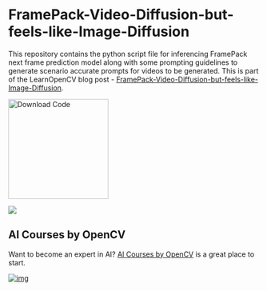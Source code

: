 # FramePack-Video-Diffusion-but-feels-like-Image-Diffusion

This repository contains the python script file for inferencing FramePack next frame prediction model along with some prompting guidelines to generate scenario accurate prompts for videos to be generated. This is part of the LearnOpenCV blog post - [FramePack-Video-Diffusion-but-feels-like-Image-Diffusion](https://learnopencv.com/framepack-video-diffusion/).

[<img src="https://learnopencv.com/wp-content/uploads/2022/07/download-button-e1657285155454.png" alt="Download Code" width="200">](https://www.dropbox.com/scl/fi/eyqky1b1vqzr441wmvo1y/inference.py?rlkey=yes2v0vl2coa9ty1cbx8pe8ks&st=wpkvuwgp&dl=1)

![](./featured_image)

## AI Courses by OpenCV

Want to become an expert in AI? [AI Courses by OpenCV](https://opencv.org/courses/) is a great place to start.

[![img](https://learnopencv.com/wp-content/uploads/2023/01/AI-Courses-By-OpenCV-Github.png)](https://opencv.org/courses/)